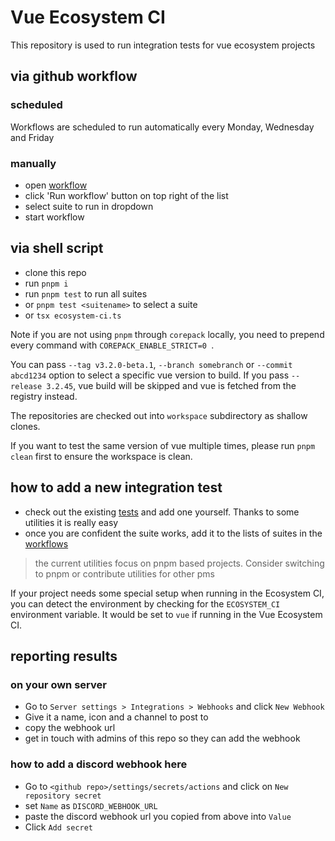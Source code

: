 # Vue Ecosystem CI

This repository is used to run integration tests for vue ecosystem projects

## via github workflow

### scheduled

Workflows are scheduled to run automatically every Monday, Wednesday and Friday

### manually

- open [workflow](../../actions/workflows/ecosystem-ci-selected.yml)
- click 'Run workflow' button on top right of the list
- select suite to run in dropdown
- start workflow

## via shell script

- clone this repo
- run `pnpm i`
- run `pnpm test` to run all suites
- or `pnpm test <suitename>` to select a suite
- or `tsx ecosystem-ci.ts`

Note if you are not using `pnpm` through `corepack` locally, you need to prepend every command with `COREPACK_ENABLE_STRICT=0 `.

You can pass `--tag v3.2.0-beta.1`, `--branch somebranch` or `--commit abcd1234` option to select a specific vue version to build.
If you pass `--release 3.2.45`, vue build will be skipped and vue is fetched from the registry instead.

The repositories are checked out into `workspace` subdirectory as shallow clones.

If you want to test the same version of vue multiple times, please run `pnpm clean` first to ensure the workspace is clean.

## how to add a new integration test

- check out the existing [tests](./tests) and add one yourself. Thanks to some utilities it is really easy
- once you are confident the suite works, add it to the lists of suites in the [workflows](../../actions/)

> the current utilities focus on pnpm based projects. Consider switching to pnpm or contribute utilities for other pms

If your project needs some special setup when running in the Ecosystem CI, you can detect the environment by checking for the `ECOSYSTEM_CI` environment variable. It would be set to `vue` if running in the Vue Ecosystem CI.

## reporting results

### on your own server

- Go to `Server settings > Integrations > Webhooks` and click `New Webhook`
- Give it a name, icon and a channel to post to
- copy the webhook url
- get in touch with admins of this repo so they can add the webhook

### how to add a discord webhook here

- Go to `<github repo>/settings/secrets/actions` and click on `New repository secret`
- set `Name` as `DISCORD_WEBHOOK_URL`
- paste the discord webhook url you copied from above into `Value`
- Click `Add secret`
